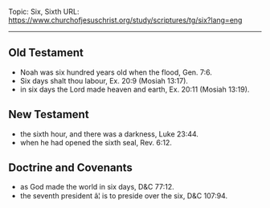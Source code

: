 Topic: Six, Sixth
URL: https://www.churchofjesuschrist.org/study/scriptures/tg/six?lang=eng

---

## Old Testament

- Noah was six hundred years old when the flood, Gen. 7:6.
- Six days shalt thou labour, Ex. 20:9 (Mosiah 13:17).
- in six days the Lord made heaven and earth, Ex. 20:11 (Mosiah 13:19).

## New Testament

- the sixth hour, and there was a darkness, Luke 23:44.
- when he had opened the sixth seal, Rev. 6:12.

## Doctrine and Covenants

- as God made the world in six days, D&C 77:12.
- the seventh president â¦ is to preside over the six, D&C 107:94.

